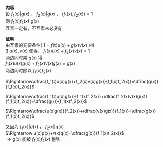 **内容**  
设 $f_1(x)|g(x)$ ， $f_2(x)|g(x)$ ， $(f_1(x),f_2(x))=1$  
则 $f_1(x)f_2(x)|g(x)$  
互素一定有，不互素未必没有  
  
**证明**  
由互素的充要条件( $1=f(x)u(x)+g(x)v(x)$ )得  
 $\exists\ u(x),v(x)$ 使得， $f_1(x)u(x)+f_2(x)v(x)  
=1$  
两边同时乘 $g(x)$ 得  
 $f_1(x)u(x)g(x)+f_2(x)v(x)g(x)=g(x)$  
两边同时除以 $f_1(x)f_2(x)$  
  
 $\Rightarrow\dfrac{f_1(x)u(x)g(x)+f_2(x)v(x)g(x)}{f_1(x)f_2(x)}=\dfrac{g(x)}{f_1(x)f_2(x)}$  
  
 $\Rightarrow\dfrac{f_1(x)u(x)g(x)}{f_1(x)f_2(x)}+\dfrac{f_2(x)v(x)g(x)}{f_1(x)f_2(x)}=\dfrac{g(x)}{f_1(x)f_2(x)}$  
  
 $\Rightarrow\dfrac{u(x)g(x)}{f_2(x)}+\dfrac{v(x)g(x)}{f_1(x)}=\dfrac{g(x)}{f_1(x)f_2(x)}$  
  
又因为 $f_1(x)|g(x)$ ， $f_2(x)|g(x)$  
 $\Rightarrow u(x)p(x)+v(x)q(x)=\dfrac{g(x)}{f_1(x)f_2(x)}$  
 $\Rightarrow g(x)$ 能被 $f_1(x)f_2(x)$ 整除  
